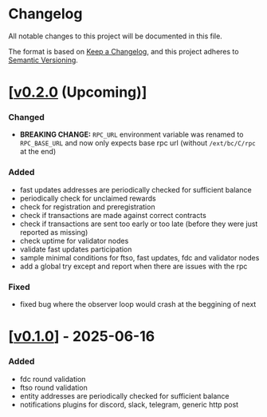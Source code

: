# Changelog

All notable changes to this project will be documented in this file.

The format is based on [Keep a Changelog](https://keepachangelog.com/en/1.0.0/),
and this project adheres to
[Semantic Versioning](https://semver.org/spec/v2.0.0.html).

# \[[v0.2.0](<>) (Upcoming)\]

### Changed

- **BREAKING CHANGE:** `RPC_URL` environment variable was renamed to
  `RPC_BASE_URL` and now only expects base rpc url (without `/ext/bc/C/rpc` at
  the end)

### Added

- fast updates addresses are periodically checked for sufficient balance
- periodically check for unclaimed rewards
- check for registration and preregistration
- check if transactions are made against correct contracts
- check if transactions are sent too early or too late (before they were just
  reported as missing)
- check uptime for validator nodes
- validate fast updates participation
- sample minimal conditions for ftso, fast updates, fdc and validator nodes
- add a global try except and report when there are issues with the rpc

### Fixed

- fixed bug where the observer loop would crash at the beggining of next

# \[[v0.1.0](https://github.com/flare-foundation/fsp-observer/tree/v0.1.0)\] - 2025-06-16

### Added

- fdc round validation
- ftso round validation
- entity addresses are periodically checked for sufficient balance
- notifications plugins for discord, slack, telegram, generic http post
